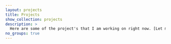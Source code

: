 ```yaml
---
layout: projects
title: Projects
show_collection: projects
description: >
  Here are some of the project's that I am working on right now. [Let me know what you think!](https://twitter.com/PhysicksofLife)
no_groups: true
---
```

